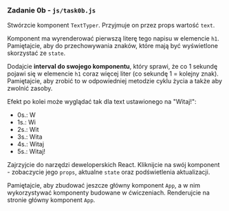 ### Zadanie 0b - `js/task0b.js`

Stwórzcie komponent `TextTyper`. Przyjmuje on przez props wartość `text`.

Komponent ma wyrenderować pierwszą literę tego napisu w elemencie `h1`. Pamiętajcie, aby do przechowywania znaków, które mają być wyświetlone skorzystać ze `state`.

Dodajcie **interval do swojego komponentu**, który sprawi, że co 1 sekundę pojawi się w elemencie `h1` coraz więcej liter (co sekundę 1 = kolejny znak). Pamiętajcie, aby zrobić to w odpowiedniej metodzie cyklu życia a także aby zwolnić zasoby.

Efekt po kolei może wyglądać tak dla text ustawionego na "Witaj!":

- 0s.: W
- 1s.: Wi
- 2s.: Wit
- 3s.: Wita
- 4s.: Witaj
- 5s.: Witaj!

Zajrzyjcie do narzędzi deweloperskich React. Kliknijcie na swój komponent - zobaczycie jego `props`, aktualne `state` oraz podświetlenia aktualizacji.

Pamiętajcie, aby zbudować jeszcze główny komponent `App`, a w nim wykorzystywać komponenty budowane w ćwiczeniach. Renderujcie na stronie główny komponent `App`.
